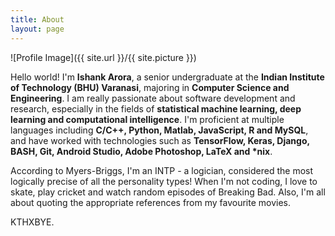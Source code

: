 ```yaml
---
title: About
layout: page
---
```

![Profile Image]({{ site.url }}/{{ site.picture }})

<p>Hello world! I'm <strong>Ishank Arora</strong>, a senior undergraduate at the <strong>Indian Institute of Technology (BHU) Varanasi</strong>, majoring in <strong>Computer Science and Engineering</strong>. I am really passionate about software development and research, especially in the fields of <strong>statistical machine learning, deep learning and computational intelligence</strong>. I'm proficient at multiple languages including <strong>C/C++, Python, Matlab, JavaScript, R and MySQL</strong>, and have worked with technologies such as <strong>TensorFlow, Keras, Django, BASH, Git, Android Studio, Adobe Photoshop, LaTeX and *nix</strong>.</p>

<p>According to Myers-Briggs, I'm an INTP - a logician, considered the most logically precise of all the personality types! When I'm not coding, I love to skate, play cricket and watch random episodes of Breaking Bad. Also, I'm all about quoting the appropriate references from my favourite movies.</p>

<p>KTHXBYE.</p>
